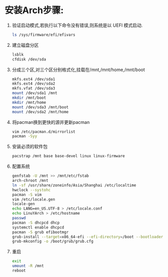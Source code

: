 # 安装Arch步骤:



1. 验证启动模式,若执行以下命令没有错误,则系统是以 UEFI 模式启动.

   ```bash
   ls /sys/firmware/efi/efivars
   ```

2. 建立磁盘分区

   ```bash
   lsblk
   cfdisk /dev/sda
   ```

3. 分成三个区,对三个区分别格式化,挂载在/mnt,/mnt/home,/mnt/boot

   ```bash
   mkfs.ext4 /dev/sda1
   mkfs.ext4 /dev/sda2
   mkfs.vfat /dev/sda3
   mount /dev/sda1 /mnt
   mkdir /mnt/boot
   mkdir /mnt/home
   mount /dev/sda3 /mnt/boot
   mount /dev/sda2 /mnt/home
   ```

4. 将pacman换到更快的源并更新pacman

   ```bash
   vim /etc/pacman.d/mirrorlist
   pacman -Syy
   ```

5. 安装必须的软件包

   ```bash
   pacstrap /mnt base base-devel linux linux-firmware
   ```

6. 配置系统

   ```bash
   genfstab -U /mnt >> /mnt/etc/fstab
   arch-chroot /mnt
   ln -sf /usr/share/zoneinfo/Asia/Shanghai /etc/localtime
   hwclock --systohc
   pacman -S vim
   vim /etc/locale.gen
   locale-gen
   echo LANG=en_US.UTF-8 > /etc/locale.conf
   echo LinuYArch > /etc/hostname
   passwd
   pacman -S dhcpcd dhcp
   systemctl enable dhcpcd
   pacman -S grub efibootmgr
   grub-install --target=x86_64-efi --efi-directory=/boot --bootloader-id=ArchLinux
   grub-mkconfig -o /boot/grub/grub.cfg
   ```

7. 重启

   ```bash
   exit
   umount -R /mnt
   reboot
   ```

   

